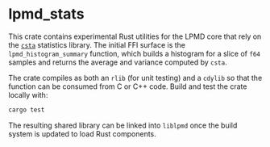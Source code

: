 # lpmd_stats

This crate contains experimental Rust utilities for the LPMD core that rely on the
[`csta`](https://crates.io/crates/csta) statistics library. The initial FFI surface is the
`lpmd_histogram_summary` function, which builds a histogram for a slice of `f64` samples and
returns the average and variance computed by `csta`.

The crate compiles as both an `rlib` (for unit testing) and a `cdylib` so that the function can
be consumed from C or C++ code. Build and test the crate locally with:

```bash
cargo test
```

The resulting shared library can be linked into `liblpmd` once the build system is updated to
load Rust components.
